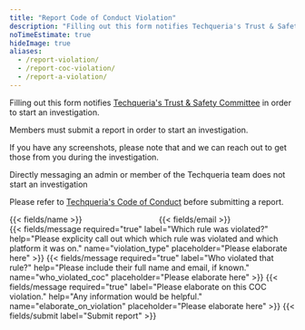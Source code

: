```yaml
---
title: "Report Code of Conduct Violation"
description: "Filling out this form notifies Techqueria's Trust & Safety Committee in order to start an investigation."
noTimeEstimate: true
hideImage: true
aliases:
  - /report-violation/
  - /report-coc-violation/
  - /report-a-violation/
---
```


Filling out this form notifies [Techqueria's Trust & Safety Committee](/trust-and-safety/) in order to start an investigation.

Members must submit a report in order to start an investigation.

If you have any screenshots, please note that and we can reach out to get those from you during the investigation.

Directly messaging an admin or member of the Techqueria team does not start an investigation

Please refer to [Techqueria's Code of Conduct](/code-of-conduct/) before submitting a report.

<form name="Code of Conduct Violation Report" method="POST" data-netlify-recaptcha="true" data-netlify="true" action="/success/coc-violation/" class="form--max-width-unset form--centered no-ids">
  <input type="hidden" aria-label="Subject" name="_subject" value="Techqueria - New Code of Conduct Violation Report">
  <div class="columns mb-0">
    <div class="column pb-0 pt-0">
      {{< fields/name >}}
    </div>
    <div class="column pb-0 pt-0">
      {{< fields/email >}}
    </div>
  </div>
  {{< fields/message required="true" label="Which rule was violated?" help="Please explicity call out which which rule was violated and which platform it was on." name="violation_type" placeholder="Please elaborate here" >}}
  {{< fields/message required="true" label="Who violated that rule?" help="Please include their full name and email, if known." name="who_violated_coc" placeholder="Please elaborate here" >}}
  {{< fields/message required="true" label="Please elaborate on this COC violation." help="Any information would be helpful." name="elaborate_on_violation" placeholder="Please elaborate here" >}}
  {{< fields/submit label="Submit report" >}}
</form>

